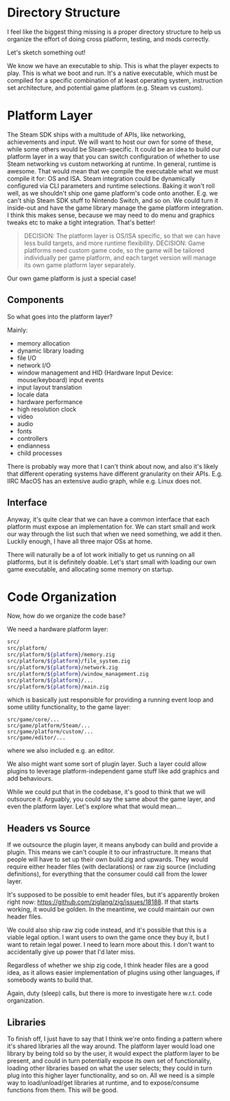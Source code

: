 # Directory Structure

I feel like the biggest thing missing is a proper directory structure to help us organize the effort of doing cross platform, testing, and mods correctly.

Let's sketch something out!

We know we have an executable to ship. This is what the player expects to play. This is what we boot and run.
It's a native executable, which must be compiled for a specific combination of at least operating system, instruction set architecture, and potential game platform (e.g. Steam vs custom).

# Platform Layer

The Steam SDK ships with a multitude of APIs, like networking, achievements and input. We will want to host our own for some of these, while some others would be Steam-specific.
It could be an idea to build our platform layer in a way that you can switch configuration of whether to use Steam networking vs custom networking at runtime. In general, runtime is awesome.
That would mean that we compile the executable what we must compile it for: OS and ISA. Steam integration could be dynamically configured via CLI parameters and runtime selections.
Baking it won't roll well, as we shouldn't ship one game platform's code onto another. E.g. we can't ship Steam SDK stuff to Nintendo Switch, and so on.
We could turn it inside-out and have the game library manage the game platform integration. I think this makes sense, because we may need to do menu and graphics tweaks etc to make a tight integration. That's better!

> DECISION: The platform layer is OS/ISA specific, so that we can have less build targets, and more runtime flexibility.
> DECISION: Game platforms need custom game code, so the game will be tailored individually per game platform, and each target version will manage its own game platform layer separately.

Our own game platform is just a special case!

## Components

So what goes into the platform layer?

Mainly:

- memory allocation
- dynamic library loading
- file I/O
- network I/O
- window management and HID (Hardware Input Device: mouse/keyboard) input events
- input layout translation
- locale data
- hardware performance
- high resolution clock
- video
- audio
- fonts
- controllers
- endianness
- child processes

There is probably way more that I can't think about now, and also it's likely that different operating systems have different granularity on their APIs.
E.g. IIRC MacOS has an extensive audio graph, while e.g. Linux does not.

## Interface

Anyway, it's quite clear that we can have a common interface that each platform must expose an implementation for.
We can start small and work our way through the list such that when we need something, we add it then.
Luckily enough, I have all three major OSs at home.

There will naturally be a of lot work initially to get us running on all platforms, but it is definitely doable.
Let's start small with loading our own game executable, and allocating some memory on startup.

# Code Organization

Now, how do we organize the code base?

We need a hardware platform layer:

```sh
src/
src/platform/
src/platform/${platform}/memory.zig
src/platform/${platform}/file_system.zig
src/platform/${platform}/network.zig
src/platform/${platform}/window_management.zig
src/platform/${platform}/...
src/platform/${platform}/main.zig
```

which is basically just responsible for providing a running event loop and some utility functionality, to the game layer:

```
src/game/core/...
src/game/platform/Steam/...
src/game/platform/custom/...
src/game/editor/...
```

where we also included e.g. an editor.

We also might want some sort of plugin layer. Such a layer could allow plugins to leverage platform-independent game stuff like add graphics and add behaviours.

While we could put that in the codebase, it's good to think that we will outsource it.
Arguably, you could say the same about the game layer, and even the platform layer.
Let's explore what that would mean...

## Headers vs Source

If we outsource the plugin layer, it means anybody can build and provide a plugin.
This means we can't couple it to our infrastructure.
It means that people will have to set up their own build.zig and upwards.
They would require either header files (with declarations) or raw zig source (including definitions),
for everything that the consumer could call from the lower layer.

It's supposed to be possible to emit header files, but it's apparently broken right now: https://github.com/ziglang/zig/issues/18188.
If that starts working, it would be golden. In the meantime, we could maintain our own header files.

We could also ship raw zig code instead, and it's possible that this is a viable legal option.
I want users to own the game once they buy it, but I want to retain legal power.
I need to learn more about this. I don't want to accidentally give up power that I'd later miss.

Regardless of whether we ship zig code, I think header files are a good idea, as it allows easier implementation of plugins using other languages, if somebody wants to build that.

Again, duty (sleep) calls, but there is more to investigate here w.r.t. code organization.

## Libraries

To finish off, I just have to say that I think we're onto finding a pattern where it's shared libraries all the way around.
The platform layer would load one library by being told so by the user, it would expect the platform layer to be present, and could in turn potentially expose its own set of functionality, loading other libraries based on what the user selects; they could in turn plug into this higher layer functionality, and so on. All we need is a simple way to load/unload/get libraries at runtime, and to expose/consume functions from them. This will be good.

